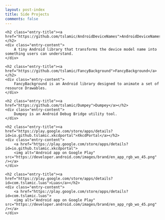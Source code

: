 ```yaml
---
layout: post-index
title: Side Projects
comments: false
---
```


<article>

    <h2 class="entry-title"><a href="https://github.com/tslamic/AndroidDeviceNames">AndroidDeviceNames</a></h2>
    <div class="entry-content">
    	A tiny Android library that transforms the device model name into something users can understand.
    </div>

	<h2 class="entry-title"><a href="https://github.com/tslamic/FancyBackground">FancyBackground</a></h2>
    <div class="entry-content">
    	FancyBackground is an Android library designed to animate a set of resource Drawables.
    </div>

	<h2 class="entry-title"><a href="https://github.com/tslamic/Dumpey">Dumpey</a></h2>
    <div class="entry-content">
    	Dumpey is an Android Debug Bridge utility tool.
    </div>

    <h2 class="entry-title"><a href="https://play.google.com/store/apps/details?id=io.github.tslamic.xkcdportal">XkcdPortal</a></h2>
    <div class="entry-content">
    	<a href="https://play.google.com/store/apps/details?id=io.github.tslamic.xkcdportal">
  		<img alt="Android app on Google Play" src="https://developer.android.com/images/brand/en_app_rgb_wo_45.png" /></a>
    </div>

	<h2 class="entry-title"><a href="https://play.google.com/store/apps/details?id=com.tslamic.luas">Luas</a></h2>
    <div class="entry-content">
    	<a href="https://play.google.com/store/apps/details?id=com.tslamic.luas">
    	<img alt="Android app on Google Play" src="https://developer.android.com/images/brand/en_app_rgb_wo_45.png" /></a>
    </div>

</article>
